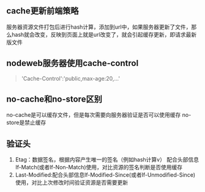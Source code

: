 ## cache更新前端策略
服务器资源文件打包后进行hash计算，添加到url中，如果服务器更新了文件，那么hash就会改变，反映到页面上就是url改变了，就会引起缓存更新，即请求最新版文件

## nodeweb服务器使用cache-control
>'Cache-Control':'public,max-age:20,...'

## no-cache和no-store区别
no-cache是可以缓存文件，但是每次需要向服务器验证是否可以使用缓存
no-store是禁止缓存

## 验证头
1. Etag：数据签名，根据内容产生唯一的签名（例如hash计算v） 配合头部信息If-Match(或者If-Non-Match)使用，对比资源的签名判断是否使用缓存
2. Last-Modified:配合头部信息If-Modified-Since(或者If-Unmodified-Since)使用，对比上次修改时间验证资源是否需要更新
